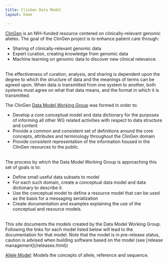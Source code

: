 ```yaml
---
title: ClinGen Data Model
layout: home

---
```


[ClinGen](http://clinicalgenome.org) is an NIH-funded resource centered on clinically-relevant genomic alleles.  The goal of the ClinGen project is to enhance patient care through:

   * Sharing of clinically-relevant genomic data
   * Expert curation, creating knowledge from genomic data 
   * Machine learning on genomic data to discover new clinical relevance.

<br/>
The effectiveness of curation, analysis, and sharing is dependent upon the degree to which the structure of data and the meanings of terms can be agreed upon.  When data is transmitted from one system to another, both systems must agree on what that data means, and the format in which it is transmitted.

The ClinGen [Data Model Working Group](https://clinicalgenome.org/working-groups/data-model/) was formed in order to:

   * Develop a core conceptual model and data dictionary for the purposes of informing all other WG related activities with respect to data structure and content
   * Provide a common and consistent set of definitions around the core concepts, attributes and terminology throughout the ClinGen domain
   * Provide consistent representation of the information housed in the ClinGen resources to the public. 

<br/>
The process by which the Data Model Working Group is approaching this set of goals is to:

   * Define small useful data subsets to model
   * For each such domain, create a conceptual data model and data dictionary to describe it.
   * Use the conceptual model to define a resource model that can be used as the basis for a messaging serialization
   * Create documentation and examples explaining the use of the conceptual and resource models.

<br/>
This site documents the models created by the Data Model Working Group.  Following the links for each model listed below will lead to the documentation for that model. Note that the model is in pre-release status, caution is advised when building software based on the model (see [release management](/releases.html))

[Allele Model](allele/): Models the concepts of allele, reference and sequence.
